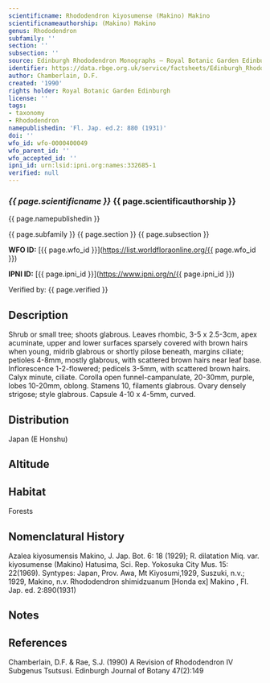 ```yaml
---
scientificname: Rhododendron kiyosumense (Makino) Makino
scientificnameauthorship: (Makino) Makino
genus: Rhododendron
subfamily: ''
section: ''
subsection: ''
source: Edinburgh Rhododendron Monographs – Royal Botanic Garden Edinburgh
identifier: https://data.rbge.org.uk/service/factsheets/Edinburgh_Rhododendron_Monographs.xhtml
author: Chamberlain, D.F.
created: '1990'
rights holder: Royal Botanic Garden Edinburgh
license: ''
tags:
- taxonomy
- Rhododendron
namepublishedin: 'Fl. Jap. ed.2: 880 (1931)'
doi: ''
wfo_id: wfo-0000400049
wfo_parent_id: ''
wfo_accepted_id: ''
ipni_id: urn:lsid:ipni.org:names:332685-1
verified: null
---
```

### _{{ page.scientificname }}_ {{ page.scientificauthorship }}
 {{ page.namepublishedin }}

{{ page.subfamily }} {{ page.section }} {{ page.subsection }}

**WFO ID:** [{{ page.wfo_id }}](https://list.worldfloraonline.org/{{ page.wfo_id }})

**IPNI ID:** [{{ page.ipni_id }}](https://www.ipni.org/n/{{ page.ipni_id }})

Verified by: {{ page.verified }}



## Description
Shrub or small tree; shoots glabrous. Leaves rhombic, 3-5 x 2.5-3cm, apex acuminate, upper and lower surfaces sparsely covered with brown hairs when young, midrib glabrous or shortly pilose beneath, margins ciliate; petioles 4-8mm, mostly glabrous, with scattered brown hairs near leaf base. Inflorescence 1-2-flowered; pedicels 3-5mm, with scattered brown hairs. Calyx minute, ciliate. Corolla open funnel-campanulate, 20-30mm, purple, lobes 10-20mm, oblong. Stamens 10, filaments glabrous. Ovary densely strigose; style glabrous. Capsule 4-10 x 4-5mm, curved.

## Distribution
Japan (E Honshu)

## Altitude


## Habitat
Forests

## Nomenclatural History
Azalea kiyosumensis Makino, J. Jap. Bot. 6: 18 (1929); R. dilatation Miq. var. kiyosumense (Makino) Hatusima, Sci. Rep. Yokosuka City Mus. 15: 22(1969). Syntypes: Japan, Prov. Awa, Mt Kiyosumi,1929, Suszuki, n.v.; 1929, Makino, n.v. Rhododendron shimidzuanum [Honda ex] Makino , Fl. Jap. ed. 2:890(1931)
                       
## Notes


## References

Chamberlain, D.F. & Rae, S.J. (1990) A Revision of Rhododendron IV Subgenus Tsutsusi. Edinburgh Journal of Botany 47(2):149
